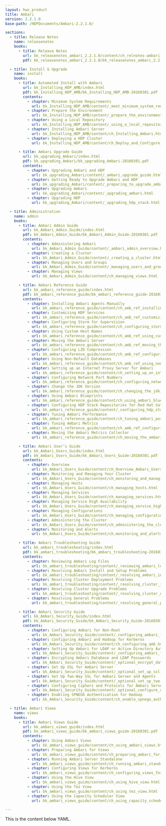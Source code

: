 ```yaml
---
layout: hwx_product
title: Ambari
version: 2.2.1.0
base-path: /HDPDocuments/Ambari-2.2.1.0/

sections:
  - title: Release Notes
    name: releasenotes
    books:
      - title: Release Notes
        url: bk_releasenotes_ambari_2.2.1.0/content/ch_relnotes-ambari-2.2.1.0.html
        pdf: bk_releasenotes_ambari_2.2.1.0/bk_releasenotes_ambari_2.2.1.0-20160301.pdf

  - title: Install & Upgrade
    name: install
    books:
      - title: Automated Install with Ambari
        url: bk_Installing_HDP_AMB/index.html
        pdf: bk_Installing_HDP_AMB/bk_Installing_HDP_AMB-20160301.pdf
        contents:
          - chapter: Minimum System Requirements
            url: bk_Installing_HDP_AMB/content/_meet_minimum_system_requirements.html
          - chapter: Prepare the Environment
            url: bk_Installing_HDP_AMB/content/_prepare_the_environment.html
          - chapter: Using a Local Repository
            url: bk_Installing_HDP_AMB/content/_using_a_local_repository.html
          - chapter: Installing Ambari Server
            url: bk_Installing_HDP_AMB/content/ch_Installing_Ambari.html
          - chapter: Deploying a HDP Cluster
            url: bk_Installing_HDP_AMB/content/ch_Deploy_and_Configure_a_HDP_Cluster.html

      - title: Ambari Upgrade Guide
        url: bk_upgrading_Ambari/index.html
        pdf: bk_upgrading_Ambari/bk_upgrading_Ambari-20160301.pdf
        contents:
          - chapter: Upgrading Ambari and HDP
            url: bk_upgrading_Ambari/content/_ambari_upgrade_guide.html
          - chapter: Getting Ready to Upgrade Ambari and HDP
            url: bk_upgrading_Ambari/content/_preparing_to_upgrade_ambari_and_hdp.html
          - chapter: Upgrading Ambari
            url: bk_upgrading_Ambari/content/_upgrading_ambari.html
          - chapter: Upgrading HDP
            url: bk_upgrading_Ambari/content/_upgrading_hdp_stack.html

  - title: Administration
    name: admin
    books:
      - title: Ambari Admin Guide
        url: bk_Ambari_Admin_Guide/index.html
        pdf: bk_Ambari_Admin_Guide/bk_Ambari_Admin_Guide-20160301.pdf
        contents:
          - chapter: Administering Ambari
            url: bk_Ambari_Admin_Guide/content/_ambari_admin_overview.html
          - chapter: Creating a Cluster
            url: bk_Ambari_Admin_Guide/content/_creating_a_cluster.html
          - chapter: Managing Users and Groups
            url: bk_Ambari_Admin_Guide/content/_managing_users_and_groups.html
          - chapter: Managing Views
            url: bk_Ambari_Admin_Guide/content/ch_managing_views.html

      - title: Ambari Reference Guide
        url: bk_ambari_reference_guide/index.html
        pdf: bk_ambari_reference_guide/bk_ambari_reference_guide-20160301.pdf
        contents:
          - chapter: Installing Ambari Agents Manually
            url: bk_ambari_reference_guide/content/ch_amb_ref_installing_ambari_agents_manually.html
          - chapter: Customizing HDP Services
            url: bk_ambari_reference_guide/content/ch_amb_ref_customizing_hdp_services.html
          - chapter: Configuring Storm for Supervision
            url: bk_ambari_reference_guide/content/ch_configuring_storm_for_supervision.html
          - chapter: Using Custom Host Names
            url: bk_ambari_reference_guide/content/ch_amb_ref_using_custom_host_names.html
          - chapter: Moving the Ambari Server
            url: bk_ambari_reference_guide/content/ch_amb_ref_moving_the_ambari_server.html
          - chapter: Configuring LZO Compression
            url: bk_ambari_reference_guide/content/ch_amb_ref_configuring_lzo_compression.html
          - chapter: Using Non-Default Databases
            url: bk_ambari_reference_guide/content/ch_amb_ref_using_non_default_databases.html
          - chapter: Setting up an Internet Proxy Server for Ambari
            url: bk_ambari_reference_guide/content/ch_setting_up_an_internet_proxy_server_for_ambari.html
          - chapter: Configuring Network Port Numbers
            url: bk_ambari_reference_guide/content/ch_configuring_network_port_numbers.html
          - chapter: Change the JDK Version
            url: bk_ambari_reference_guide/content/ch_changing_the_jdk_version_on_an_existing_cluster.html
          - chapter: Using Ambari Blueprints
            url: bk_ambari_reference_guide/content/ch_using_ambari_blueprints.html
          - chapter: Configuring HDP Stack Repositories for Red Hat Satellite
            url: bk_ambari_reference_guide/content/_configuring_hdp_stack_repositories_for_red_hat_satellite.html
          - chapter: Tuning Ambari Performance
            url: bk_ambari_reference_guide/content/ch_tuning_ambari_performance.html
          - chapter: Tuning Ambari Metrics
            url: bk_ambari_reference_guide/content/ch_amb_ref_configuring_ambari_metrics.html
          - chapter: Moving the Ambari Metrics Collector
            url: bk_ambari_reference_guide/content/ch_moving_the_ambari_metrics_collector.html

      - title: Ambari User’s Guide
        url: bk_Ambari_Users_Guide/index.html
        pdf: bk_Ambari_Users_Guide/bk_Ambari_Users_Guide-20160301.pdf
        contents:
          - chapter: Overview
            url: bk_Ambari_Users_Guide/content/ch_Overview_Ambari_Users_Guide.html
          - chapter: Monitoring and Managing Your Cluster
            url: bk_Ambari_Users_Guide/content/ch_monitoring_and_managing_your_hdp_cluster_with_ambari.html
          - chapter: Managing Hosts
            url: bk_Ambari_Users_Guide/content/ch_managing_hosts.html
          - chapter: Managing Services
            url: bk_Ambari_Users_Guide/content/ch_managing_services.html
          - chapter: Managing Service High Availability
            url: bk_Ambari_Users_Guide/content/ch_managing_service_high_availability.html
          - chapter: Managing Configurations
            url: bk_Ambari_Users_Guide/content/ch_managing_configurations.html
          - chapter: Administering the Cluster
            url: bk_Ambari_Users_Guide/content/ch_administering_the_cluster.html
          - chapter: Monitoring and Alerts
            url: bk_Ambari_Users_Guide/content/ch_monitoring_and_alerts.html

      - title: Ambari Troubleshooting Guide
        url: bk_ambari_troubleshooting/index.html
        pdf: bk_ambari_troubleshooting/bk_ambari_troubleshooting-20160301.pdf
        contents:
          - chapter: Reviewing Ambari Log Files
            url: bk_ambari_troubleshooting/content/_reviewing_ambari_log_files.html
          - chapter: Resolving Ambari Install and Setup Problems
            url: bk_ambari_troubleshooting/content/_resolving_ambari_install_and_setup_problems.html
          - chapter: Resolving Cluster Deployment Problems
            url: bk_ambari_troubleshooting/content/_resolving_cluster_install_and_configuration_problems.html
          - chapter: Resolving Cluster Upgrade Problems
            url: bk_ambari_troubleshooting/content/_resolving_cluster_upgrade_problems.html
          - chapter: Resolving General Problems
            url: bk_ambari_troubleshooting/content/_resolving_general_problems.html

      - title: Ambari Security Guide
        url: bk_Ambari_Security_Guide/index.html
        pdf: bk_Ambari_Security_Guide/bk_Ambari_Security_Guide-20160301.pdf
        contents:
          - chapter: Configuring Ambari for Non-Root
            url: bk_Ambari_Security_Guide/content/_configuring_ambari_for_non-root.html
          - chapter: Configuring Ambari and Hadoop for Kerberos
            url: bk_Ambari_Security_Guide/content/ch_configuring_amb_hdp_for_kerberos.html
          - chapter: Setting Up Ambari for LDAP or Active Directory Authentication
            url: bk_Ambari_Security_Guide/content/_configuring_ambari_for_ldap_or_active_directory_authentication.html
          - chapter: Encrypting Ambari Database and LDAP Passwords
            url: bk_Ambari_Security_Guide/content/_optional_encrypt_database_and_ldap_passwords.html
          - chapter: Set Up SSL for Ambari Server
            url: bk_Ambari_Security_Guide/content/_optional_set_up_ssl_for_ambari.html
          - chapter: Set Up Two-Way SSL for Ambari Server and Agents
            url: bk_Ambari_Security_Guide/content/_optional_set_up_two-way_ssl_between_ambari_server_and_ambari_agents.html
          - chapter: Configuring Ciphers and Protocols for Ambari Server
            url: bk_Ambari_Security_Guide/content/_optional_configure_ciphers_and_protocols_for_ambari_server.html
          - chapter: Enabling SPNEGO Authentication for Hadoop
            url: bk_Ambari_Security_Guide/content/ch_enable_spnego_auth_for_hadoop.html

  - title: Ambari Views
    name: views
    books:
      - title: Ambari Views Guide
        url: bk_ambari_views_guide/index.html
        pdf: bk_ambari_views_guide/bk_ambari_views_guide-20160301.pdf
        contents:
          - chapter: Using Ambari Views
            url: bk_ambari_views_guide/content/ch_using_ambari_views.html
          - chapter: Preparing Ambari for Views
            url: bk_ambari_views_guide/content/ch_preparing_ambari_for_views.html
          - chapter: Running Ambari Server Standalone
            url: bk_ambari_views_guide/content/ch_running_ambari_standalone.html
          - chapter: Configuring Views for Kerberos
            url: bk_ambari_views_guide/content/ch_configuring_views_for_kerberos.html
          - chapter: Using the Hive View
            url: bk_ambari_views_guide/content/ch_using_hive_view.html
          - chapter: Using the Tez View
            url: bk_ambari_views_guide/content/ch_using_tez_view.html
          - chapter: Using the Capacity Scheduler View
            url: bk_ambari_views_guide/content/ch_using_capacity_scheduler_view.html

---
```


This is the content below YAML.
